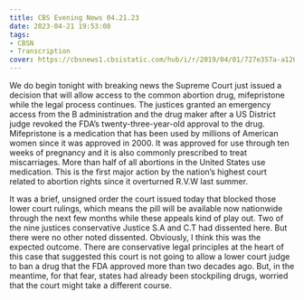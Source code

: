 ```yaml
---
title: CBS Evening News 04.21.23
date: 2023-04-21 19:53:08
tags:
- CBSN
- Transcription
cover: https://cbsnews1.cbsistatic.com/hub/i/r/2019/04/01/727e357a-a126-4138-a2c5-4d3222669d57/thumbnail/640x360/3ff2761028dc5c65cc4f07acd54bcd5c/cbsn2-logo-1920x1080.jpg
---
```

We do begin tonight with breaking news the Supreme Court just issued a decision that will allow access to the common abortion drug, mifepristone while the legal process continues. The justices granted an emergency access from the B administration and the drug maker after a US District judge revoked the FDA’s twenty-three-year-old approval to the drug. Mifepristone is a medication that has been used by millions of American women since it was approved in 2000. It was approved for use through ten weeks of pregnancy and it is also commonly prescribed to treat miscarriages. More than half of all abortions in the United States use medication. This is the first major action by the nation’s highest court related to abortion rights since it overturned R.V.W last summer. 

It was a brief, unsigned order the court issued today that blocked those lower court rulings, which means the pill will be available now nationwide through the next few months while these appeals kind of play out. Two of the nine justices conservative Justice S.A and C.T had dissented here. But there were no other noted dissented. Obviously, I think this was the expected outcome. There are conservative legal principles at the heart of this case that suggested this court is not going to allow a lower court judge to ban a drug that the FDA approved more than two decades ago. But, in the meantime, for that fear, states had already been stockpiling drugs, worried that the court might take a different course.
